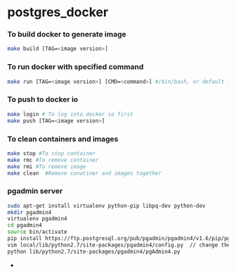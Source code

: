 # postgres_docker


### To build docker to generate image
```sh
make build [TAG=<image version>] 
```

### To run docker with specified command
```sh
make run [TAG=<image version>] [CMD=<command>] #/bin/bash, or default if not specify it
```

### To push to docker io
```sh
make login # To log into docker io first
make push [TAG=<image version>]
```

### To clean containers and images
```sh
make stop #To stop container
make rmc #To remove container
make rmi #To remove image
make clean  #Remove conatiner and images together
```

### pgadmin server

```sh
sudo apt-get install virtualenv python-pip libpq-dev python-dev
mkdir pgadmin4
virtualenv pgadmin4
cd pgadmin4
source bin/activate
pip install https://ftp.postgresql.org/pub/pgadmin/pgadmin4/v1.6/pip/pgadmin4-1.6-py2.py3-none-any.whl
vim local/lib/python2.7/site-packages/pgadmin4/config.py  // change the DEFAULT_SERVER = '0.0.0.0:5050' instead of 'localhost:5050'
python lib/python2.7/site-packages/pgadmin4/pgAdmin4.py
```
*
